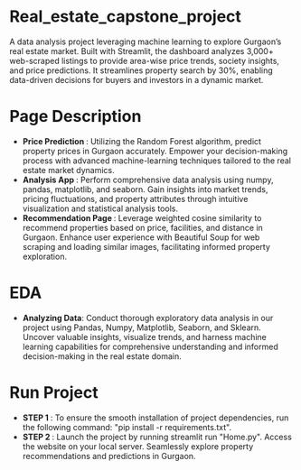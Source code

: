 # Real_estate_capstone_project 

A data analysis project leveraging machine learning to explore Gurgaon’s real estate market. Built with Streamlit, the dashboard analyzes 3,000+ web-scraped listings to provide area-wise price trends, society insights, and price predictions. It streamlines property search by 30%, enabling data-driven decisions for buyers and investors in a dynamic market.

# Page Description 
- <b> Price Prediction </b>: Utilizing the Random Forest algorithm, predict property prices in Gurgaon accurately. Empower your decision-making process with advanced machine-learning techniques tailored to the real estate market dynamics.
- <b> Analysis App </b>: Perform comprehensive data analysis using numpy, pandas, matplotlib, and seaborn. Gain insights into market trends, pricing fluctuations, and property attributes through intuitive visualization and statistical analysis tools.
- <b> Recommendation Page </b>: Leverage weighted cosine similarity to recommend properties based on price, facilities, and distance in Gurgaon. Enhance user experience with Beautiful Soup for web scraping and loading similar images, facilitating informed property exploration.

# EDA
- <b>Analyzing Data</b>: Conduct thorough exploratory data analysis in our project using Pandas, Numpy, Matplotlib, Seaborn, and Sklearn. Uncover valuable insights, visualize trends, and harness machine learning capabilities for comprehensive understanding and informed decision-making in the real estate domain.

# Run  Project
- <b> STEP 1 </b>: To ensure the smooth installation of project dependencies, run the following command: "pip install -r requirements.txt".
- <b> STEP 2 </b>: Launch the project by running streamlit run "Home.py". Access the website on your local server. Seamlessly explore property recommendations and predictions in Gurgaon.
